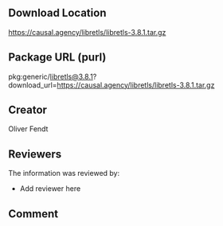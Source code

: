 ## Download Location

https://causal.agency/libretls/libretls-3.8.1.tar.gz

## Package URL (purl)

pkg:generic/libretls@3.8.1?download_url=https://causal.agency/libretls/libretls-3.8.1.tar.gz

## Creator

Oliver Fendt

## Reviewers

The information was reviewed by:

* Add reviewer here

## Comment

